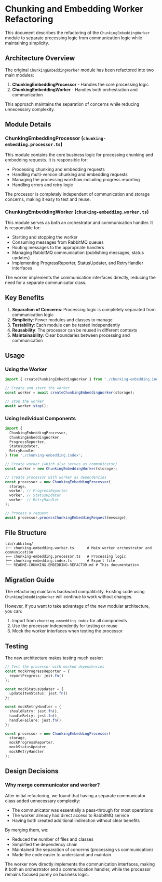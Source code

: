 # Chunking and Embedding Worker Refactoring

This document describes the refactoring of the `ChunkingEmbeddingWorker` module to separate processing logic from communication logic while maintaining simplicity.

## Architecture Overview

The original `ChunkingEmbeddingWorker` module has been refactored into two main modules:

1. **ChunkingEmbeddingProcessor** - Handles the core processing logic
2. **ChunkingEmbeddingWorker** - Handles both orchestration and communication

This approach maintains the separation of concerns while reducing unnecessary complexity.

## Module Details

### ChunkingEmbeddingProcessor (`chunking-embedding.processor.ts`)

This module contains the core business logic for processing chunking and embedding requests. It is responsible for:

- Processing chunking and embedding requests
- Handling multi-version chunking and embedding requests
- Managing the processing workflow including progress reporting
- Handling errors and retry logic

The processor is completely independent of communication and storage concerns, making it easy to test and reuse.

### ChunkingEmbeddingWorker (`chunking-embedding.worker.ts`)

This module serves as both an orchestrator and communication handler. It is responsible for:

- Starting and stopping the worker
- Consuming messages from RabbitMQ queues
- Routing messages to the appropriate handlers
- Managing RabbitMQ communication (publishing messages, status updates)
- Implementing ProgressReporter, StatusUpdater, and RetryHandler interfaces

The worker implements the communication interfaces directly, reducing the need for a separate communicator class.

## Key Benefits

1. **Separation of Concerns**: Processing logic is completely separated from communication logic
2. **Simplicity**: Fewer modules and classes to manage
3. **Testability**: Each module can be tested independently
4. **Reusability**: The processor can be reused in different contexts
5. **Maintainability**: Clear boundaries between processing and communication

## Usage

### Using the Worker

```typescript
import { createChunkingEmbeddingWorker } from './chunking-embedding.index';

// Create and start the worker
const worker = await createChunkingEmbeddingWorker(storage);

// Stop the worker
await worker.stop();
```

### Using Individual Components

```typescript
import { 
  ChunkingEmbeddingProcessor,
  ChunkingEmbeddingWorker,
  ProgressReporter,
  StatusUpdater,
  RetryHandler
} from './chunking-embedding.index';

// Create worker (which also serves as communicator)
const worker = new ChunkingEmbeddingWorker(storage);

// Create processor with worker as dependencies
const processor = new ChunkingEmbeddingProcessor(
  storage,
  worker, // ProgressReporter
  worker, // StatusUpdater
  worker  // RetryHandler
);

// Process a request
await processor.processChunkingEmbeddingRequest(message);
```

## File Structure

```
lib/rabbitmq/
├── chunking-embedding.worker.ts      # Main worker orchestrator and communication
├── chunking-embedding.processor.ts   # Processing logic
├── chunking-embedding.index.ts       # Export file
└── README-CHUNKING-EMBEDDING-REFACTOR.md # This documentation
```

## Migration Guide

The refactoring maintains backward compatibility. Existing code using `ChunkingEmbeddingWorker` will continue to work without changes.

However, if you want to take advantage of the new modular architecture, you can:

1. Import from `chunking-embedding.index` for all components
2. Use the processor independently for testing or reuse
3. Mock the worker interfaces when testing the processor

## Testing

The new architecture makes testing much easier:

```typescript
// Test the processor with mocked dependencies
const mockProgressReporter = {
  reportProgress: jest.fn()
};

const mockStatusUpdater = {
  updateItemStatus: jest.fn()
};

const mockRetryHandler = {
  shouldRetry: jest.fn(),
  handleRetry: jest.fn(),
  handleFailure: jest.fn()
};

const processor = new ChunkingEmbeddingProcessor(
  storage,
  mockProgressReporter,
  mockStatusUpdater,
  mockRetryHandler
);
```

## Design Decisions

### Why merge communicator and worker?

After initial refactoring, we found that having a separate communicator class added unnecessary complexity:
- The communicator was essentially a pass-through for most operations
- The worker already had direct access to RabbitMQ service
- Having both created additional indirection without clear benefits

By merging them, we:
- Reduced the number of files and classes
- Simplified the dependency chain
- Maintained the separation of concerns (processing vs communication)
- Made the code easier to understand and maintain

The worker now directly implements the communication interfaces, making it both an orchestrator and a communication handler, while the processor remains focused purely on business logic.